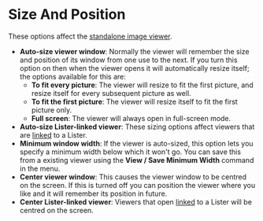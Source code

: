 # Size And Position

These options affect the [standalone image viewer](/Manual/additional_functionality/viewing_images/RAEDME.md).

- **Auto-size viewer window**: Normally the viewer will remember the size and position of its window from one use to the next. If you turn this option on then when the viewer opens it will automatically resize itself; the options available for this are:
  - **To fit every picture**: The viewer will resize to fit the first picture, and resize itself for every subsequent picture as well.
  - **To fit the first picture**: The viewer will resize itself to fit the first picture only.
  - **Full screen**: The viewer will always open in full-screen mode.
- **Auto-size Lister-linked viewer**: These sizing options affect viewers that are [linked](/Manual/additional_functionality/viewing_images/viewer_lister_linked.md) to a Lister.
- **Minimum window width**: If the viewer is auto-sized, this option lets you specify a minimum width below which it won't go. You can save this from a existing viewer using the **View / Save Minimum Width** command in the menu.
- **Center viewer window**: This causes the viewer window to be centred on the screen. If this is turned off you can position the viewer where you like and it will remember its position in future.
- **Center Lister-linked viewer**: Viewers that open [linked](/Manual/additional_functionality/viewing_images/viewer_lister_linked.md) to a Lister will be centred on the screen.
